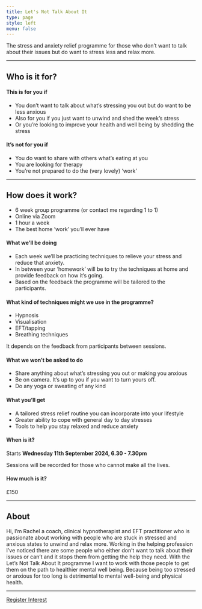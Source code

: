 ```yaml
---
title: Let's Not Talk About It
type: page
style: left
menu: false
---
```

The stress and anxiety relief programme for those who don’t want to talk about their issues but do want to stress less and relax more.

- - -

## Who is it for?

#### This is for you if

* You don’t want to talk about what’s stressing you out but do want to be less anxious
* Also for you if you just want to unwind and shed the week’s stress
* Or you’re looking to improve your health and well being by shedding the stress

#### It’s not for you if

* You do want to share with others what’s eating at you
* You are looking for therapy
* You’re not prepared to do the (very lovely) ‘work’

- - -

## How does it work?

* 6 week group programme (or contact me regarding 1 to 1)
* Online via Zoom
* 1 hour a week
* The best home ’work’ you’ll ever have

#### What we’ll be doing

* Each week we’ll be practicing techniques to relieve your stress and reduce that anxiety.
* In between your ‘homework’ will be to try the techniques at home and provide feedback on how it’s going.
* Based on the feedback the programme will be tailored to the participants.

#### What kind of techniques might we use in the programme?

* Hypnosis
* Visualisation
* EFT/tapping
* Breathing techniques

It depends on the feedback from participants between sessions.

#### What we won’t be asked to do

* Share anything about what’s stressing you out or making you anxious
* Be on camera. It’s up to you if you want to turn yours off.
* Do any yoga or sweating of any kind

#### What you’ll get

* A tailored stress relief routine you can incorporate into your lifestyle
* Greater ability to cope with general day to day stresses
* Tools to help you stay relaxed and reduce anxiety

#### When is it?

Starts **Wednesday 11th September 2024, 6.30 - 7.30pm**

S﻿essions will be recorded for those who cannot make all the lives.

#### H﻿ow much is it?

£﻿150

- - -

## About

Hi, I’m Rachel a coach, clinical hypnotherapist and EFT practitioner who is passionate about working with people who are stuck in stressed and anxious states to unwind and relax more. Working in the helping profession I’ve noticed there are some people who either don’t want to talk about their issues or can’t and it stops them from getting the help they need. With the Let’s Not Talk About It programme I want to work with those people to get them on the path to healthier mental well being. Because being too stressed or anxious for too long is detrimental to mental well-being and physical health.

- - -

<a class="cta" href="mailto:rachel@rachelgoth.com">Register Interest</a>